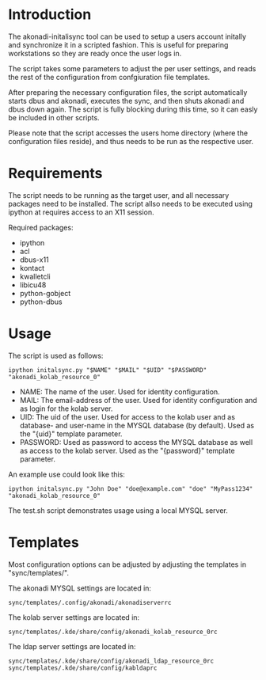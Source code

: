 # Introduction
The akonadi-initalisync tool can be used to setup a users account initally and synchronize it in a scripted fashion.
This is useful for preparing workstations so they are ready once the user logs in.

The script takes some parameters to adjust the per user settings, and reads the rest of the configuration from confgiuration file templates.

After preparing the necessary configuration files, the script automatically starts dbus and akonadi, executes the sync, and then shuts akonadi and dbus down again.
The script is fully blocking during this time, so it can easly be included in other scripts.

Please note that the script accesses the users home directory (where the configuration files reside), and thus needs to be run as the respective user.

# Requirements
The script needs to be running as the target user, and all necessary packages need to be installed.
The script allso needs to be executed using ipython at requires access to an X11 session.

Required packages:

* ipython
* acl
* dbus-x11
* kontact
* kwalletcli
* libicu48
* python-gobject
* python-dbus

# Usage
The script is used as follows:
```
ipython initalsync.py "$NAME" "$MAIL" "$UID" "$PASSWORD" "akonadi_kolab_resource_0"
```

* NAME: The name of the user. Used for identity configuration.
* MAIL: The email-address of the user. Used for identity configuration and as login for the kolab server.
* UID: The uid of the user. Used for access to the kolab user and as database- and user-name in the MYSQL database (by default). Used as the "{uid}" template parameter.
* PASSWORD: Used as password to access the MYSQL database as well as access to the kolab server. Used as the "{password}" template parameter.

An example use could look like this:
```
ipython initalsync.py "John Doe" "doe@example.com" "doe" "MyPass1234" "akonadi_kolab_resource_0"
```

The test.sh script demonstrates usage using a local MYSQL server.

# Templates
Most configuration options can be adjusted by adjusting the templates in "sync/templates/".

The akonadi MYSQL settings are located in:
```
sync/templates/.config/akonadi/akonadiserverrc
```

The kolab server settings are located in:
```
sync/templates/.kde/share/config/akonadi_kolab_resource_0rc
```

The ldap server settings are located in:
```
sync/templates/.kde/share/config/akonadi_ldap_resource_0rc
sync/templates/.kde/share/config/kabldaprc
```
